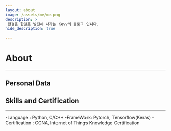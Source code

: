 ```yaml
---
layout: about
image: /assets/me/me.png
description: >
 한걸음 한걸음 발전해 나가는 Kevv의 블로그 입니다.
hide_description: true

---
```


# About
<!--author-->
***

## Personal Data

## Skills and Certification
---
-Language : Python, C/C++
-FrameWork: Pytorch, Tensorflow(Keras)
-Certification : CCNA, Internet of Things Knowledge Certification